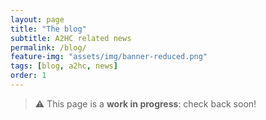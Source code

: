 ```yaml
---
layout: page
title: "The blog"
subtitle: A2HC related news
permalink: /blog/
feature-img: "assets/img/banner-reduced.png"
tags: [blog, a2hc, news]
order: 1
---
```


> ⚠️ This page is a **work in progress**: check back soon!
